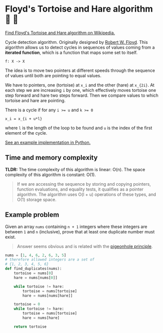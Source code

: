 # Floyd's Tortoise and Hare algorithm 🐢 🐇

[Find Floyd's Tortoise and Hare algorithm on Wikipedia.](https://en.wikipedia.org/wiki/Cycle_detection)

Cycle detection algorithm. Originally designed by
[Robert W. Floyd](https://en.wikipedia.org/wiki/Robert_W._Floyd). This algorithm allows us to detect
cycles in sequences of values coming from a **iterated function**, which is a function that maps
some set to itself.

```
f: X -> X
```

The idea is to move two pointers at different speeds through the sequence of values until both are
pointing to equal values.

We have to pointers, one (tortoise) at `x_i` and the other (hare) at `x_{2i}`. At each step we are
increasing `i` by one, which effectively moves tortoise one step forward and hare two steps forward.
Then we compare values to which tortoise and hare are pointing.

There is a cycle if for any `i >= u` and `k >= 0`

```
x_i = x_{i + u*l}
```

where `l` is the length of the loop to be found and `u` is the index of the first element of the
cycle.

[See an example implementation in Python.](./tortoise-and-hare.py)

## Time and memory complexity

**TLDR:** The time complexity of this algorithm is linear: O(n). The space complexity of this
algorithm is constant: O(1).

> If we are accessing the sequence by storing and copying pointers, function evaluations, and
> equality tests, it qualifies as a pointer algorithm. The algorithm uses O(l + u) operations of
> these types, and O(1) storage space.

## Example problem

Given an array `nums` containing `n + 1` integers where these integers are between `1` and `n`
(inclusive), prove that at least one duplicate number must exist.

> Answer seems obvious and is related with the
> [pigeonhole principle](https://en.wikipedia.org/wiki/Pigeonhole_principle).

```python
nums = [1, 4, 6, 2, 6, 3, 5]
# therefore allowed integers are a set of
# {1, 2, 3, 4, 5, 6}
def find_duplicates(nums):
    tortoise = nums[0]
    hare = nums[nums[0]]

    while tortoise != hare:
        tortoise = nums[tortoise]
        hare = nums[nums[hare]]

    tortoise = 0
    while tortoise != hare:
        tortoise = nums[tortoise]
        hare = nums[hare]

    return tortoise

```
